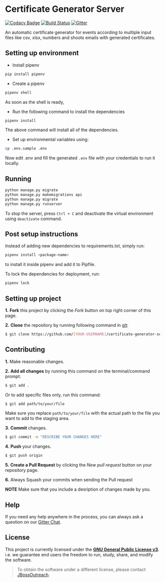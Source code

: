 # Certificate Generator Server

[![Codacy Badge](https://api.codacy.com/project/badge/Grade/06bd6acff9cd4506985192596642ef5f)](https://www.codacy.com/app/JBossOutreach/certificate-generator-server?utm_source=github.com&amp;utm_medium=referral&amp;utm_content=JBossOutreach/certificate-generator-server&amp;utm_campaign=Badge_Grade)
[![Build Status](https://travis-ci.org/JBossOutreach/certificate-generator-server.svg?branch=master)](https://travis-ci.org/JBossOutreach/certificate-generator-server)
[![Gitter](https://img.shields.io/gitter/room/JBossOutreach/certificate-generator.svg)](https://gitter.im/JBossOutreach/certificate-generator)

An automatic certificate generator for events according to multiple input files like csv, xlsx, numbers and shoots emails with generated certificates.

## Setting up environment

- Install pipenv

```sh
pip install pipenv
```

- Create a pipenv

```sh
pipenv shell
```

As soon as the shell is ready,

- Run the following command to install the dependencies

```sh
pipenv install
```

The above command will install all of the dependencies.

- Set up environmental variables using:

```sh
cp .env.sample .env
```

Now edit .env and fill the generated `.env` file with your credentials to run it locally.

## Running

```sh
python manage.py migrate
python manage.py makemigrations api
python manage.py migrate
python manage.py runserver
```

To stop the server, press `Ctrl + C` and deactivate the virtual environment using `deactivate` command.

## Post setup instructions

Instead of adding new dependencies to requirements.txt, simply run:

```sh
pipenv install <package-name>
```

to install it inside pipenv and add it to Pipfile.

To lock the dependencies for deployment, run:

```sh
pipenv lock
```

## Setting up project
 
 **1.** **Fork** this project by clicking the _Fork_ button on top right corner of this page.
 
 **2.** **Clone** the repository by running following command in [git](https://git-scm.com/):
 ```sh
 $ git clone https://github.com/[YOUR-USERNAME]/certificate-generator-server.git
 ```
 
 ## Contributing
 
 **1.** Make reasonable changes.
 
 **2.** **Add all changes** by running this command on the terminal/command prompt:
 ```sh
 $ git add .
 ```
 Or to add specific files only, run this command:
 ```sh
 $ git add path/to/your/file
 ```
 Make sure you replace `path/to/your/file` with the actual path to the file you want to add to the staging area.
 
 **3.** **Commit** changes.
 ```sh
 $ git commit -m "DESCRIBE YOUR CHANGES HERE"
 ```
 **4.** **Push** your changes.
 ```sh
 $ git push origin
 ```
 **5.** **Create a Pull Request** by clicking the _New pull request_ button on your repository page.
 
 **6.** Always Squash your commits when sending the Pull request
 
 **NOTE** Make sure that you include a desription of changes made by you.
 
 ## Help
 
 If you need any help anywhere in the process, you can always ask a question on our [Gitter Chat](https://gitter.im/jboss-outreach/gci).

## License

This project is currently licensed under the **[GNU General Public License v3](LICENSE.md)**.
i.e. we guarantee end users the freedom to run, study, share, and modify the software.

> To obtain the software under a different license, please contact [JBossOutreach](https://gitter.im/JBossOutreach/gci).
